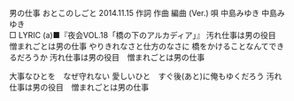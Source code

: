 男の仕事
おとこのしごと
2014.11.15
作詞  作曲  編曲 (Ver.)   唄
中島みゆき   中島みゆき        
□ LYRIC (a)■『夜会VOL.18「橋の下のアルカディア」』
汚れ仕事は男の役目　憎まれごとは男の仕事
やりきれなさと仕方のなさに
橋をかけることなんてできるだろうか
汚れ仕事は男の役目　憎まれごとは男の仕事

大事なひとを　なぜ守れない
愛しいひと　すぐ後(あと)に俺もゆくだろう
汚れ仕事は男の役目　憎まれごとは男の仕事